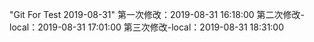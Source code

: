 "Git For Test 2019-08-31"
第一次修改：2019-08-31 16:18:00
第二次修改-local：2019-08-31 17:01:00
第三次修改-local：2019-08-31 18:31:00